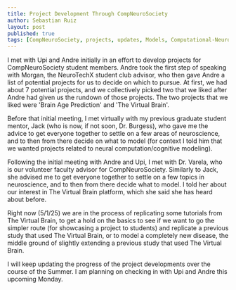 ```yaml
---
title: Project Development Through CompNeuroSociety
author: Sebastian Ruiz
layout: post
published: true
tags: [CompNeuroSociety, projects, updates, Models, Computational-Neuroscience]
---
```


I met with Upi and Andre initially in an effort to develop projects for CompNeuroSociety student members. Andre took the first step of speaking with Morgan, the NeuroTechX student club advisor, who then gave Andre a list of potential projects for us to decide on which to pursue. At first, we had about 7 potential projects, and we collectively picked two that we liked after Andre had given us the rundown of those projects. The two projects that we liked were 'Brain Age Prediction' and 'The Virtual Brain'.

Before that initial meeting, I met virtually with my previous graduate student mentor, Jack (who is now, if not soon, Dr. Burgess), who gave me the advice to get everyone together to settle on a few areas of neuroscience, and to then from there decide on what to model (for context I told him that we wanted projects related to neural computation/cognitive modeling). 

Following the initial meeting with Andre and Upi, I met with Dr. Varela, who is our volunteer faculty advisor for CompNeuroSociety. Similarly to Jack, she advised me to get everyone together to settle on a few topics in neuroscience, and to then from there decide what to model. I told her about our interest in The Virtual Brain platform, which she said she has heard about before.

Right now (5/1/25) we are in the process of replicating some tutorials from The Virtual Brain, to get a hold on the basics to see if we want to go the simpler route (for showcasing a project to students) and replicate a previous study that used The Virtual Brain, or to model a completely new disease, the middle ground of slightly extending a previous study that used The Virtual Brain.

I will keep updating the progress of the project developments over the course of the Summer. I am planning on checking in with Upi and Andre this upcoming Monday.
